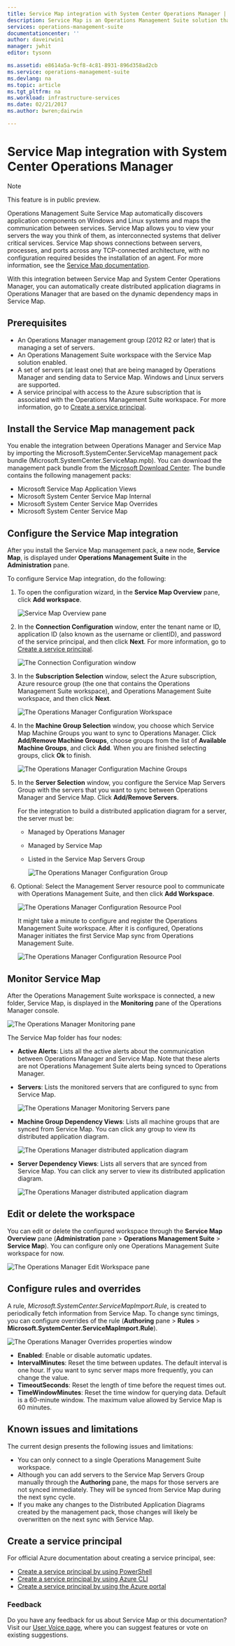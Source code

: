 ```yaml
---
title: Service Map integration with System Center Operations Manager | Microsoft Docs
description: Service Map is an Operations Management Suite solution that automatically discovers application components on Windows and Linux systems and maps the communication between services. This article discusses using Service Map to automatically create distributed application diagrams in Operations Manager.
services: operations-management-suite
documentationcenter: ''
author: daveirwin1
manager: jwhit
editor: tysonn

ms.assetid: e8614a5a-9cf8-4c81-8931-896d358ad2cb
ms.service: operations-management-suite
ms.devlang: na
ms.topic: article
ms.tgt_pltfrm: na
ms.workload: infrastructure-services
ms.date: 02/21/2017
ms.author: bwren;dairwin

---
```


# Service Map integration with System Center Operations Manager
  > [!NOTE]
  > This feature is in public preview.
  > 
  
Operations Management Suite Service Map automatically discovers application components on Windows and Linux systems and maps the communication between services. Service Map allows you to view your servers the way you think of them, as interconnected systems that deliver critical services. Service Map shows connections between servers, processes, and ports across any TCP-connected architecture, with no configuration required besides the installation of an agent. For more information, see the [Service Map documentation](operations-management-suite-service-map.md).

With this integration between Service Map and System Center Operations Manager, you can automatically create distributed application diagrams in Operations Manager that are based on the dynamic dependency maps in Service Map.

## Prerequisites
* An Operations Manager management group (2012 R2 or later) that is managing a set of servers.
* An Operations Management Suite workspace with the Service Map solution enabled.
* A set of servers (at least one) that are being managed by Operations Manager and sending data to Service Map. Windows and Linux servers are supported.
* A service principal with access to the Azure subscription that is associated with the Operations Management Suite workspace. For more information, go to [Create a service principal](#creating-a-service-principal).

## Install the Service Map management pack
You enable the integration between Operations Manager and Service Map by importing the Microsoft.SystemCenter.ServiceMap management pack bundle (Microsoft.SystemCenter.ServiceMap.mpb). You can download the management pack bundle from the [Microsoft Download Center](https://www.microsoft.com/download/details.aspx?id=55763). The bundle contains the following management packs:
* Microsoft Service Map Application Views
* Microsoft System Center Service Map Internal
* Microsoft System Center Service Map Overrides
* Microsoft System Center Service Map

## Configure the Service Map integration
After you install the Service Map management pack, a new node, **Service Map**, is displayed under **Operations Management Suite** in the **Administration** pane. 

To configure Service Map integration, do the following:

1. To open the configuration wizard, in the **Service Map Overview** pane, click **Add workspace**.  

    ![Service Map Overview pane](media/oms-service-map/scom-configuration.png)

2. In the **Connection Configuration** window, enter the tenant name or ID, application ID (also known as the username or clientID), and password of the service principal, and then click **Next**. For more information, go to [Create a service principal](#creating-a-service-principal).

    ![The Connection Configuration window](media/oms-service-map/scom-config-spn.png)

3. In the **Subscription Selection** window, select the Azure subscription, Azure resource group (the one that contains the Operations Management Suite workspace), and Operations Management Suite workspace, and then click **Next**.

    ![The Operations Manager Configuration Workspace](media/oms-service-map/scom-config-workspace.png)

4. In the **Machine Group Selection** window, you choose which Service Map Machine Groups you want to sync to Operations Manager. Click **Add/Remove Machine Groups**, choose groups from the list of **Available Machine Groups**, and click **Add**.  When you are finished selecting groups, click **Ok** to finish.
    
    ![The Operations Manager Configuration Machine Groups](media/oms-service-map/scom-config-machine-groups.png)
    
5. In the **Server Selection** window, you configure the Service Map Servers Group with the servers that you want to sync between Operations Manager and Service Map. Click **Add/Remove Servers**.   
    
    For the integration to build a distributed application diagram for a server, the server must be:

   * Managed by Operations Manager
   * Managed by Service Map
   * Listed in the Service Map Servers Group

     ![The Operations Manager Configuration Group](media/oms-service-map/scom-config-group.png)

6. Optional: Select the Management Server resource pool to communicate with Operations Management Suite, and then click **Add Workspace**.

    ![The Operations Manager Configuration Resource Pool](media/oms-service-map/scom-config-pool.png)

    It might take a minute to configure and register the Operations Management Suite workspace. After it is configured, Operations Manager initiates the first Service Map sync from Operations Management Suite.

    ![The Operations Manager Configuration Resource Pool](media/oms-service-map/scom-config-success.png)


## Monitor Service Map
After the Operations Management Suite workspace is connected, a new folder, Service Map, is displayed in the **Monitoring** pane of the Operations Manager console.

![The Operations Manager Monitoring pane](media/oms-service-map/scom-monitoring.png)

The Service Map folder has four nodes:
* **Active Alerts**: Lists all the active alerts about the communication between Operations Manager and Service Map.  Note that these alerts are not Operations Management Suite alerts being synced to Operations Manager. 

* **Servers**: Lists the monitored servers that are configured to sync from Service Map.

    ![The Operations Manager Monitoring Servers pane](media/oms-service-map/scom-monitoring-servers.png)

* **Machine Group Dependency Views**: Lists all machine groups that are synced from Service Map. You can click any group to view its distributed application diagram.

    ![The Operations Manager distributed application diagram](media/oms-service-map/scom-group-dad.png)

* **Server Dependency Views**: Lists all servers that are synced from Service Map. You can click any server to view its distributed application diagram.

    ![The Operations Manager distributed application diagram](media/oms-service-map/scom-dad.png)

## Edit or delete the workspace
You can edit or delete the configured workspace through the **Service Map Overview** pane (**Administration** pane > **Operations Management Suite** > **Service Map**). You can configure only one Operations Management Suite workspace for now.

![The Operations Manager Edit Workspace pane](media/oms-service-map/scom-edit-workspace.png)

## Configure rules and overrides
A rule, _Microsoft.SystemCenter.ServiceMapImport.Rule_, is created to periodically fetch information from Service Map. To change sync timings, you can configure overrides of the rule (**Authoring** pane > **Rules** > **Microsoft.SystemCenter.ServiceMapImport.Rule**).

![The Operations Manager Overrides properties window](media/oms-service-map/scom-overrides.png)

* **Enabled**: Enable or disable automatic updates. 
* **IntervalMinutes**: Reset the time between updates. The default interval is one hour. If you want to sync server maps more frequently, you can change the value.
* **TimeoutSeconds**: Reset the length of time before the request times out. 
* **TimeWindowMinutes**: Reset the time window for querying data. Default is a 60-minute window. The maximum value allowed by Service Map is 60 minutes.

## Known issues and limitations

The current design presents the following issues and limitations:
* You can only connect to a single Operations Management Suite workspace.
* Although you can add servers to the Service Map Servers Group manually through the **Authoring** pane, the maps for those servers are not synced immediately.  They will be synced from Service Map during the next sync cycle.
* If you make any changes to the Distributed Application Diagrams created by the management pack, those changes will likely be overwritten on the next sync with Service Map.

## Create a service principal
For official Azure documentation about creating a service principal, see:
* [Create a service principal by using PowerShell](https://docs.microsoft.com/azure/azure-resource-manager/resource-group-authenticate-service-principal)
* [Create a service principal by using Azure CLI](https://docs.microsoft.com/azure/azure-resource-manager/resource-group-authenticate-service-principal-cli)
* [Create a service principal by using the Azure portal](https://docs.microsoft.com/azure/azure-resource-manager/resource-group-create-service-principal-portal)

### Feedback
Do you have any feedback for us about Service Map or this documentation? Visit our [User Voice page](https://feedback.azure.com/forums/267889-log-analytics/category/184492-service-map), where you can suggest features or vote on existing suggestions.
